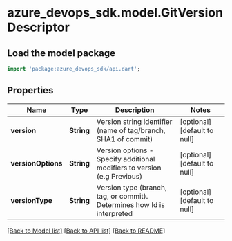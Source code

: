 # azure_devops_sdk.model.GitVersionDescriptor

## Load the model package
```dart
import 'package:azure_devops_sdk/api.dart';
```

## Properties
Name | Type | Description | Notes
------------ | ------------- | ------------- | -------------
**version** | **String** | Version string identifier (name of tag/branch, SHA1 of commit) | [optional] [default to null]
**versionOptions** | **String** | Version options - Specify additional modifiers to version (e.g Previous) | [optional] [default to null]
**versionType** | **String** | Version type (branch, tag, or commit). Determines how Id is interpreted | [optional] [default to null]

[[Back to Model list]](../README.md#documentation-for-models) [[Back to API list]](../README.md#documentation-for-api-endpoints) [[Back to README]](../README.md)



